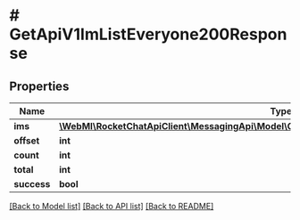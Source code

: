 # # GetApiV1ImListEveryone200Response

## Properties

Name | Type | Description | Notes
------------ | ------------- | ------------- | -------------
**ims** | [**\WebMI\RocketChatApiClient\MessagingApi\Model\GetApiV1ImListEveryone200ResponseImsInner[]**](GetApiV1ImListEveryone200ResponseImsInner.md) |  | [optional]
**offset** | **int** |  | [optional]
**count** | **int** |  | [optional]
**total** | **int** |  | [optional]
**success** | **bool** |  | [optional]

[[Back to Model list]](../../README.md#models) [[Back to API list]](../../README.md#endpoints) [[Back to README]](../../README.md)
